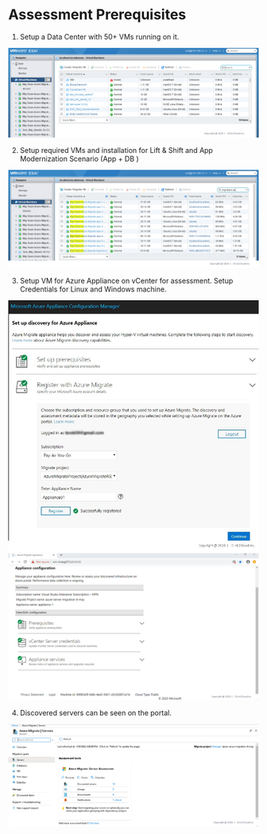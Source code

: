 # Assessment Prerequisites

1. Setup a Data Center with 50+ VMs running on it.

<kbd>
  <img src="https://github.com/Click2Cloud/Azure-Migrate/blob/master/images/prerequisites/prereq1.PNG?raw=true">
</kbd>

2. Setup required VMs and installation for Lift & Shift and App Modernization Scenario (App + DB )

<kbd>
  <img src="https://github.com/Click2Cloud/Azure-Migrate/blob/master/images/prerequisites/prereq2.PNG?raw=true">
</kbd>

3. Setup VM for Azure Appliance on vCenter for assessment. Setup Credentials for Linux and Windows machine.

<kbd>
  <img src="https://github.com/Click2Cloud/Azure-Migrate/blob/master/images/prerequisites/Register-with-Azure-Migrate.jpg?raw=true">
</kbd><br/>

<kbd>
  <img src="https://github.com/Click2Cloud/Azure-Migrate/blob/master/images/prerequisites/prereq3.PNG?raw=true">
</kbd>

4. Discovered servers can be seen on the portal.

<kbd>
  <img src="https://github.com/Click2Cloud/Azure-Migrate/blob/master/images/tailwind-traders/srver-assessment1.PNG?raw=true">
</kbd>